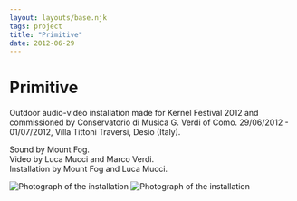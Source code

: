 ```yaml
---
layout: layouts/base.njk
tags: project
title: "Primitive"
date: 2012-06-29
---
```

# Primitive

Outdoor audio-video installation made for Kernel Festival 2012 and commissioned by Conservatorio di Musica G. Verdi of Como.
29/06/2012 - 01/07/2012, Villa Tittoni Traversi, Desio (Italy).

Sound by Mount Fog.  
Video by Luca Mucci and Marco Verdi.  
Installation by Mount Fog and Luca Mucci.

![Photograph of the installation]({{metadata.pathPrefix}}/img/primitive_1.jpg "Photograph of the installation")
![Photograph of the installation]({{metadata.pathPrefix}}/img/primitive_2.jpg "Photograph of the installation")
